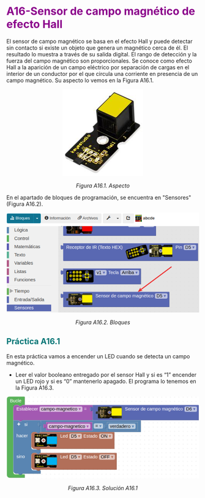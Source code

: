 # <FONT COLOR=#8B008B>A16-Sensor de campo magnético de efecto Hall</font>
El sensor de campo magnético se basa en el efecto Hall y puede detectar sin contacto si existe un objeto que genera un magnético cerca de él. El resultado lo muestra a través de su salida digital.
El rango de detección y la fuerza del campo magnético son proporcionales. Se conoce como efecto Hall a la aparición de un campo eléctrico por separación de cargas en el interior de un conductor por el que circula una corriente en presencia de un campo magnético. Su aspecto lo vemos en la Figura A16.1.

<center>

![Aspecto](../img/A16/FA16_1.png)

*Figura A16.1. Aspecto*

</center>

En el apartado de bloques de programación, se encuentra en "Sensores" (Figura A16.2).

<center>

![Bloques](../img/A16/FA16_2.png)

*Figura A16.2. Bloques*

</center>

## <FONT COLOR=#007575>**Práctica A16.1**</font>
En esta práctica vamos a encender un LED cuando se detecta un campo magnético.

* Leer el valor booleano entregado por el sensor Hall y si es “1” encender un LED rojo y si es “0” mantenerlo apagado. El programa lo tenemos en la Figura A16.3.

<center>

![Solución A16.1](../img/A16/FA16_3.png)

*Figura A16.3. Solución A16.1*

</center>

